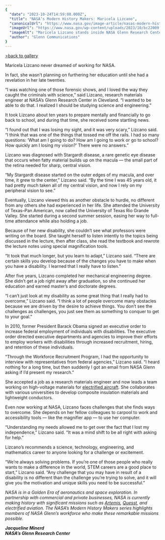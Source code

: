 ```yaml
---
{
  "date": "2023-10-24T14:59:08.000Z",
  "title": "NASA’s Modern History Makers: Maricela Lizcano",
  "canonicalUrl": "https://www.nasa.gov/image-article/nasas-modern-history-makers-maricela-lizcano/",
  "imageUrl": "https://www.nasa.gov/wp-content/uploads/2023/10/bc22009.jpg",
  "imageAlt": "Maricela Lizcano stands inside NASA Glenn Research Center’s Aerospace Communications Facility. She is wearing a teal jacket and behind her there are mathematical equations on the wall.",
  "author": "Glenn Communications"
}
---
```


[\>back to gallery](https://www.nasa.gov/modern-history-makers/)

Maricela Lizcano never dreamed of working for NASA.

In fact, she wasn’t planning on furthering her education until she had a revelation in her late twenties.

“I was watching one of those forensic shows, and I loved the way they caught the criminals with science,” said Lizcano, research materials engineer at NASA’s Glenn Research Center in Cleveland. “I wanted to be able to do that. I realized I should be studying science and engineering.”

It took Lizcano about ten years to prepare mentally and financially to go back to school, and during that time, she received some startling news.

“I found out that I was losing my sight, and it was very scary,” Lizcano said. “I think that was one of the things that tossed me off the rails. I had so many questions: ‘What am I going to do? How am I going to work or go to school? How quickly am I losing my vision?’ There were no answers.”

Lizcano was diagnosed with Stargardt disease, a rare genetic eye disease that occurs when fatty material builds up on the macula — the small part of the retina needed for sharp, central vision.

“My Stargardt disease started on the outer edges of my macula, and over time, it grew to the center,” Lizcano said. “By the time I was 45 years old, it had pretty much taken all of my central vision, and now I rely on my peripheral vision to see.”

Eventually, Lizcano viewed this as another obstacle to hurdle, no different from any others she had experienced in her life. She attended the University of Texas–Pan American, now called the University of Texas Rio Grande Valley. She started during a second summer session, easing her way to full-time attendance while also holding a job.

Because of her new disability, she couldn’t see what professors were writing on the board. She taught herself to listen intently to the topics being discussed in the lecture, then after class, she read the textbook and rewrote the lecture notes using special magnification tools.

“It took that much longer, but you learn to adapt,” Lizcano said. “There are certain skills you develop because of the changes you have to make when you have a disability. I learned that I really have to listen.”

After five years, Lizcano completed her mechanical engineering degree. She didn’t get a job right away after graduation, so she continued her education and earned master’s and doctorate degrees.

“I can’t just look at my disability as some great thing that I really had to overcome,” Lizcano said. “I think a lot of people overcome many obstacles because we are driven by the desire to achieve things. You don’t see the challenges as challenges, you just see them as something to conquer to get to your goal.”

In 2010, former President Barack Obama signed an executive order to increase federal employment of individuals with disabilities. The executive order directed executive departments and agencies to improve their efforts to employ workers with disabilities through increased recruitment, hiring, and retention of these individuals.

“Through the Workforce Recruitment Program, I had the opportunity to interview with representatives from federal agencies,” Lizcano said. “I heard nothing for a long time, but then suddenly I got an email from NASA Glenn asking if I’d present my research.”

She accepted a job as a research materials engineer and now leads a team working on high-voltage materials for [electrified aircraft](https://www.nasa.gov/aeronautics/green-aero-tech/). She collaborates with various universities to develop composite insulation materials and lightweight conductors.

Even now working at NASA, Lizcano faces challenges that she finds ways to overcome. She depends on her fellow colleagues to carpool to work and accessibility tools — like the magnifier app — to use her computer.

“Understanding my needs allowed me to get over the fact that I lost my independence,” Lizcano said. “It was a mind shift to be all right with asking for help.”

Lizcano’s recommends a science, technology, engineering, and mathematics career to anyone looking for a challenge or excitement.

“We’re always solving problems. If you’re one of those people who really wants to make a difference in the world, STEM careers are a good place to start,” Lizcano said. “Any challenge that you may have in result of a disability is no different than the challenge you’re trying to solve, and it will give you the motivation and unique skills you need to be successful.”

_NASA is in a Golden Era of aeronautics and space exploration. In partnership with commercial and private businesses, NASA is currently making history with significant missions such as_ [_Artemis_](https://www.nasa.gov/specials/artemis/)_,_ [_Quesst_](https://www.nasa.gov/specials/Quesst/)_, and electrified aviation. The NASA’s Modern History Makers series highlights members of NASA Glenn’s workforce who make these remarkable missions possible._

**_Jacqueline Minerd  
NASA’s Glenn Research Center_**
